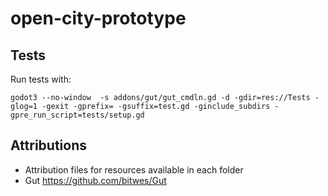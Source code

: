 # open-city-prototype


## Tests

Run tests with:
```
godot3 --no-window  -s addons/gut/gut_cmdln.gd -d -gdir=res://Tests -glog=1 -gexit -gprefix= -gsuffix=test.gd -ginclude_subdirs -gpre_run_script=tests/setup.gd
```


## Attributions
* Attribution files for resources available in each folder
* Gut <https://github.com/bitwes/Gut>
